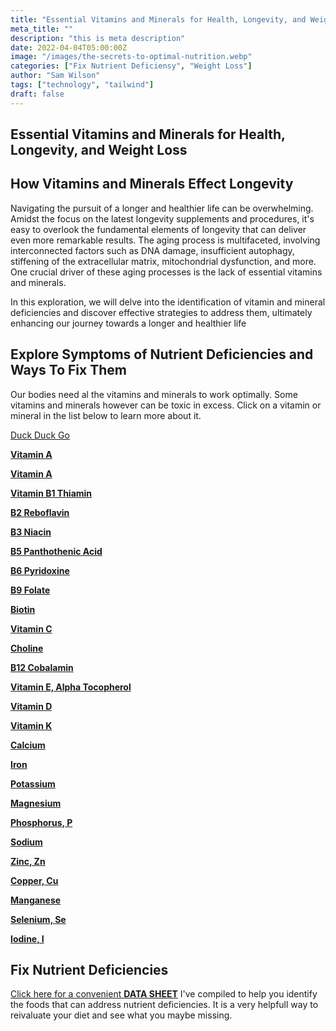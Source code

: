 ```yaml
---
title: "Essential Vitamins and Minerals for Health, Longevity, and Weight Loss"
meta_title: ""
description: "this is meta description"
date: 2022-04-04T05:00:00Z
image: "/images/the-secrets-to-optimal-nutrition.webp"
categories: ["Fix Nutrient Deficiensy", "Weight Loss"]
author: "Sam Wilson"
tags: ["technology", "tailwind"]
draft: false
---
```


 ## Essential Vitamins and Minerals for Health, Longevity, and Weight Loss

## How Vitamins and Minerals Effect Longevity

Navigating the pursuit of a longer and healthier life can be overwhelming. Amidst the focus on the latest longevity supplements and procedures, it's easy to overlook the fundamental elements of longevity that can deliver even more remarkable results. The aging process is multifaceted, involving interconnected factors such as DNA damage, insufficient autophagy, stiffening of the extracellular matrix, mitochondrial dysfunction, and more. One crucial driver of these aging processes is the lack of essential vitamins and minerals.

In this exploration, we will delve into the identification of vitamin and mineral deficiencies and discover effective strategies to address them, ultimately enhancing our journey towards a longer and healthier life

## Explore Symptoms of Nutrient Deficiencies and Ways To Fix Them

Our bodies need al the vitamins and minerals to work optimally. Some vitamins and minerals however can be toxic in excess. Click on a vitamin or mineral in the list below to learn more about it.

[Duck Duck Go](https://duckduckgo.com "The best search engine for privacy")

[__Vitamin A__](https://duckduckgo.com "Fix Vitamin A deficiencies")
<p><a title="Fix Vitamin A deficiencies" href="vitamin-a-retinol-best-food-sources.html"><b>Vitamin A</b></a></p>
<p><a title="Fix Vitamin B1 Thiamin deficiencies" href="vitamin-b1-thiamin-best-food-sources.html"><b>Vitamin B1 Thiamin</b></a></p>
<p><a title="Fix Vitamin B2 Reboflavin deficiencies" href="vitamin-b2-riboflavin-best-food-sources.html"><b>B2 Reboflavin</b></a></p>
<p><a title="Fix Vitamin B3 Niacin deficiencies" href="vitamin-b3-niacin-best-food-sources.html"><b>B3 Niacin</b></a></p>
<p><a title="Fix Vitamin B5 Panthothenic Acid deficiencies" href="vitamin-b5-panthothenic-acid-best-food-sources.html"><b>B5 Panthothenic Acid</b></a></p>
<p><a title="Fix Vitamin B6 Pyridoxine deficiencies" href="vitamin-b6-pyridoxine-best-food-sources.html"><b>B6 Pyridoxine</b></a></p>
<p><a title="Fix Vitamin B9 Folate deficiencies" href="vitamin-b9-folate-best-food-sources.html"><b>B9 Folate</b></a></p>
<p><a title="Fix Biotin deficiencies" href="vitamin-biotin-retinol-best-food-sources.html"><b>Biotin</b></a></p>
<p><a title="Fix Vitamin C deficiencies" href="vitamin-c-retinol-best-food-sources.html"><b>Vitamin C</b></a></p>
<p><a title="Fix Choline deficiencies" href="choline-best-food-sources.html"><b>Choline</b></a></p>
<p><a title="Fix B12 Cobalamin deficiencies" href="vitamin-B12-cobalamin-best-food-sources.html"><b>B12 Cobalamin</b></a></p>
<p><a title="Fix Vitamin E, Alpha Tocopherol deficiencies" href="vitamin-e-alpha-tocopherol-best-food-sources.html"><b>Vitamin E, Alpha Tocopherol</b></a></p>
<p><a title="Fix Vitamin D deficiencies" href="vitamin-d-best-food-sources.html"><b>Vitamin D</b></a></p>
<p><a title="Fix Vitamin K deficiencies" href="vitamin-k-best-food-sources.html"><b>Vitamin K</b></a></p>
<p><a title="Fix Calcium deficiencies" href="vitamin-calcium-best-food-sources.html"><b>Calcium</b></a></p>
<p><a title="Fix Iron deficiencies" href="vitamin-iron-re-best-food-sources.html"><b>Iron</b></a></p>
<p><a title="Fix Potassium deficiencies" href="potassium-best-food-sources.html"><b>Potassium</b></a></p>
<p><a title="Fix Magnesium deficiencies" href="magnesium-best-food-sources.html"><b>Magnesium</b></a></p>
<p><a title="Fix Phosphorus, P deficiencies" href="phosphorus-best-food-sources.html"><b>Phosphorus, P</b></a></p>
<p><a title="Fix Sodium deficiencies" href="sodium-best-food-sources.html"><b>Sodium</b></a></p>
<p><a title="Fix Zinc, Zn deficiencies" href="zinc-zn-best-food-sources.html"><b>Zinc, Zn</b></a></p>
<p><a title="Fix Copper, Cu deficiencies" href="copper-cu-best-food-sources.html"><b>Copper, Cu</b></a></p>
<p><a title="Fix Manganese deficiencies" href="manganese-best-food-sources.html"><b>Manganese</b></a></p>
<p><a title="Fix Selenium, Se deficiencies" href="selenium-se-best-food-sources.html"><b>Selenium, Se </b></a></p>
<p><a title="Fix Iodine, I deficiencies" href="iodine-best-food-sources.html"><b>Iodine, I</b></a></p>
<h2>Fix Nutrient Deficiencies</h2><p><a title="fix nutritional deficiencies with a data sheet" href="../nutrients-in-healthy-foods.html" target="_blank">Click here for a convenient <b>DATA SHEET</b></a> I've compiled to help you identify the foods that can address nutrient deficiencies. It is a very helpfull way to reivaluate your diet and see what you maybe missing.</p>